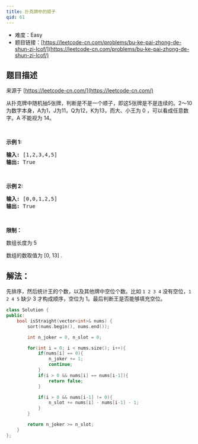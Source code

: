 ```yaml
---
title: 扑克牌中的顺子
qid: 61
---
```



- 难度：Easy
- 题目链接：[https://leetcode-cn.com/problems/bu-ke-pai-zhong-de-shun-zi-lcof/](https://leetcode-cn.com/problems/bu-ke-pai-zhong-de-shun-zi-lcof/)


## 题目描述

来源于 [https://leetcode-cn.com/](https://leetcode-cn.com/)

<p>从扑克牌中随机抽5张牌，判断是不是一个顺子，即这5张牌是不是连续的。2～10为数字本身，A为1，J为11，Q为12，K为13，而大、小王为 0 ，可以看成任意数字。A 不能视为 14。</p>

<p>&nbsp;</p>

<p><strong>示例&nbsp;1:</strong></p>

<pre><strong>输入:</strong> [1,2,3,4,5]
<strong>输出:</strong> True</pre>

<p>&nbsp;</p>

<p><strong>示例&nbsp;2:</strong></p>

<pre><strong>输入:</strong> [0,0,1,2,5]
<strong>输出:</strong> True</pre>

<p>&nbsp;</p>

<p><strong>限制：</strong></p>

<p>数组长度为 5&nbsp;</p>

<p>数组的数取值为 [0, 13] .</p>


## 解法：

先排序，然后统计王的个数，以及其他牌中空位个数。比如 `1 2 3 4` 没有空位，`1 2 4 5` 缺少 3 才构成顺序，空位为 1。最后判断王是否能够填充空位。

```c++
class Solution {
public:
    bool isStraight(vector<int>& nums) {
        sort(nums.begin(), nums.end());

        int n_joker = 0, n_slot = 0;

        for(int i = 0; i < nums.size(); i++){
            if(nums[i] == 0){
                n_joker += 1;
                continue;
            }
            if(i > 0 && nums[i] == nums[i-1]){
                return false;
            }

            if(i > 0 && nums[i-1] != 0){
                n_slot += nums[i] - nums[i-1] - 1;
            }
        }

        return n_joker >= n_slot;
    }
};
```